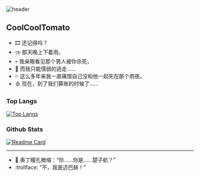 ![header](https://github.com/user-attachments/assets/e1c10d39-5d64-462c-913d-3acc485804e5)

## CoolCoolTomato

 - :film_strip: 还记得吗？
 - :cloud_with_lightning_and_rain: 那天晚上下着雨，
 - :skull: 我亲眼看见那个男人被你杀死，
 - :dash: 而我只能懦弱的逃走......
 - :sweat_drops: 这么多年来我一直痛恨自己没和他一起死在那个雨夜。
 - :drop_of_blood: 现在，到了我们算账的时候了......

### Top Langs

[![Top Langs](https://github-readme-stats.vercel.app/api/top-langs/?username=CoolCoolTomato&count_private=true&show_icons=true&hide=css,html,scss,javascript)](https://github.com/CoolCoolTomato)

### Github Stats

[![Readme Card](https://github-readme-stats.vercel.app/api?username=CoolCoolTomato&count_private=true&include_all_commits=true&count_private=true)]([https://github.com/anuraghazra/github-readme-stats](https://github.com/CoolCoolTomato))

------

 - :nazar_amulet: 奥丁瞳孔微缩：“你......你是......楚子航？”
 - :trollface: “不，我是迈巴赫！”
